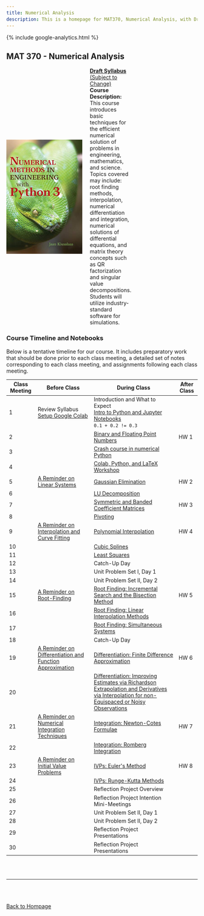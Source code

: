```yaml
---
title: Numerical Analysis
description: This is a homepage for MAT370, Numerical Analysis, with Dr. Gilbert at Southern New Hampshire University. This course covers numerical methods for solving problems in engineering and physics. Students will use Python to implement algorithms and analyze their performance.
---
```


{% include google-analytics.html %}

<script src='https://storage.ko-fi.com/cdn/scripts/overlay-widget.js'></script>
<script>
  kofiWidgetOverlay.draw('agmath', {
    'type': 'floating-chat',
    'floating-chat.donateButton.text': 'Support me',
    'floating-chat.donateButton.background-color': '#794bc4',
    'floating-chat.donateButton.text-color': '#fff'
  });
</script>

## MAT 370 - Numerical Analysis

<div style="display: flex; justify-content: space-between; align-items: center; flex-wrap: wrap;">
  <!-- Left Side: Your Info -->
  <div style="display: flex; align-items: center; max-width: 60%;">
    <img src="/SiteFiles/Numerical.jpg" alt="Textbook Cover" style="width: 200px; margin-right: 20px;">
    <div>
      <p style="margin: 0;"><a href="https://drive.google.com/file/d/1FO_M7tgDR2WICkqDIRDzUiiWdLG0QASa/view?usp=sharing"><strong>Draft Syllabus</strong> (Subject to Change)</a></p>
      <p style="margin: 0;"><strong>Course Description:</strong> This course introduces basic techniques for the efficient numerical solution of problems in engineering, mathematics, and science. Topics covered may include: root finding methods, interpolation, numerical differentiation and integration, numerical solutions of differential equations, and matrix theory concepts such as QR factorization and singular value decompositions. Students will utilize industry-standard software for simulations.</p>
    </div>
  </div>
</div>

### Course Timeline and Notebooks

Below is a tentative timeline for our course. It includes preparatory work that should be done prior to each class meeting, a detailed set of notes corresponding to each class meeting, and assignments following each class meeting. 

| Class Meeting | Before Class | During Class | After Class |
|---------------|--------------|--------------|-------------|
| 1 | Review Syllabus <br/> [Setup Google Colab](https://youtu.be/y_yRHa0nF1w) | Introduction and What to Expect <br/> [Intro to Python and Jupyter Notebooks](https://colab.research.google.com/drive/1HI1jjQwaNEvCqhO0oB6G0poNf8U0xhAR?usp=share_link) <br/> `0.1 + 0.2 != 0.3` |  |
| 2 |  | [Binary and Floating Point Numbers](https://colab.research.google.com/drive/1EkX8eT_xd_FWY5xT_cDdleOtGDXnhc5c?usp=sharing) | HW 1 |
| 3 |  | [Crash course in numerical Python](https://colab.research.google.com/drive/1MaA4oI_XMVzbItClewib7JC5yg6HExT2?usp=share_link) |  |
| 4 |  | [Colab, Python, and LaTeX Workshop](https://colab.research.google.com/drive/1TJSmoRkBTAQABnpeksx5snvc9bzzYeMG?usp=drive_link) |  |
| 5 | [A Reminder on Linear Systems](https://colab.research.google.com/drive/1F52HxFUyLrDGVihejng_GGBj4Z5qkKTy?usp=share_link) | [Gaussian Elimination](https://colab.research.google.com/drive/1vkPJJtYTqlMljTIMkbNgaArY5gCRhf_M?usp=share_link) | HW 2 |
| 6 |  | [LU Decomposition](https://colab.research.google.com/drive/1KzEdYJ2_g5M-z5EPo1xbJBfMmG9IeKdu?usp=share_link) |  |
| 7 |  | [Symmetric and Banded Coefficient Matrices](https://colab.research.google.com/drive/1KzZTk4XlEZeIIZ9kkjEf7D7N-NHPpFAQ?usp=share_link) | HW 3 |
| 8 |  | [Pivoting](https://colab.research.google.com/drive/1J280pKDfqORfCTilFEZ5sNq7RV-NXFct?usp=share_link) |  |
| 9 | [A Reminder on Interpolation and Curve Fitting](https://colab.research.google.com/drive/1d4O2oYnmTaohrYTol0lRlBgL-dUam--4?usp=share_link) | [Polynomial Interpolation](https://colab.research.google.com/drive/1b3tsjx216S9tquclHCw8wVACbo-sEVUK?usp=share_link) | HW 4 |
| 10 |  | [Cubic Splines](https://colab.research.google.com/drive/1lHM4cLSnqGaSC0Emtk8dUlGS_Y78vtGE?usp=share_link) |  |
| 11 |  | [Least Squares](https://colab.research.google.com/drive/1nuIxSYIymLH70FVZDHUstt5pOrG3i66a?usp=share_link) |  |
| 12 |  | Catch-Up Day |  |
| 13 |  | Unit Problem Set I, Day 1 |  |
| 14 |  | Unit Problem Set II, Day 2 |  |
| 15 | [A Reminder on Root-Finding](https://colab.research.google.com/drive/13INH6NOkf4-TWlgVMWqN78NqUv4BAQLg?usp=share_link) | [Root Finding: Incremental Search and the Bisection Method](https://colab.research.google.com/drive/1ERp1VyGwatckBBIh7EyQlh1k7-mRTGI0?usp=share_link) | HW 5 |
| 16 |  | [Root Finding: Linear Interpolation Methods](https://colab.research.google.com/drive/1VXdLruu7fOtEa3S24Wszp_5s2bfSBx1l?usp=share_link) |  |
| 17 |  | [Root Finding: Simultaneous Systems](https://colab.research.google.com/drive/1-WrhpjVh4JMPQAOKmZ_HkjhlLSJSqFXM?usp=share_link) |  |
| 18 |  | Catch-Up Day |  |
| 19 | [A Reminder on Differentiation and Function Approximation](https://colab.research.google.com/drive/10t4JdYJPu2nOGHRNNaKLICUxW0_IM62o?usp=share_link) | [Differentiation: Finite Difference Approximation](https://colab.research.google.com/drive/1Q8TD1NQd9Tvnc2Eiq-LMOBfwiD7RbfWq?usp=share_link) | HW 6 |
| 20 |  | [Differentiation: Improving Estimates via Richardson Extrapolation and Derivatives via Interpolation for non-Equispaced or Noisy Observations](https://colab.research.google.com/drive/1CcZdPBFnqav-yng9vauQEElw2hqS8PRK?usp=share_link) |  |
| 21 | [A Reminder on Numerical Integration Techniques](https://colab.research.google.com/drive/12HqDz8lvGRevG9Z0293yUcpYElLP-0Xp?usp=share_link) | [Integration: Newton-Cotes Formulae](https://colab.research.google.com/drive/1QmuqtCSgBLrXUd3s0DgawAuFnBbtfp-m?usp=share_link) | HW 7 |
| 22 |  | [Integration: Romberg Integration](https://colab.research.google.com/drive/1AxUjmOifSbxwxcbhz3UkM8-SWH5_LVhg?usp=sharing) |  |
| 23 | [A Reminder on Initial Value Problems](https://colab.research.google.com/drive/1dC8E_IwIvn8Tsz2ZtJZGfrE8BZ5h8OQG?usp=share_link) | [IVPs: Euler's Method](https://colab.research.google.com/drive/1TxU9gQLYSNr8SeEJ0B3dHCs1egxmd4Nv?usp=share_link) | HW 8 |
| 24 |  | [IVPs: Runge-Kutta Methods](https://colab.research.google.com/drive/1DQxMKrM7N5aoDHfgb8nlx5O215iJpe1i?usp=share_link) |  |
| 25 |  | Reflection Project Overview |  |
| 26 |  | Reflection Project Intention Mini-Meetings |  |
| 27 |  | Unit Problem Set II, Day 1 |  |
| 28 |  | Unit Problem Set II, Day 2 |  |
| 29 |  | Reflection Project Presentations |  |
| 30 |  | Reflection Project Presentations |  |

<br/>
<br/>

***

<br/>
<br/>

[Back to Hompage](https://agmath.github.io/)
